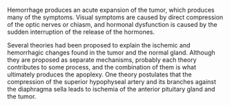 Hemorrhage produces an acute expansion of the tumor, which produces many of the symptoms. Visual symptoms are caused by direct compression of the optic nerves or chiasm, and hormonal dysfunction is caused by the sudden interruption of the release of the hormones.

Several theories had been proposed to explain the ischemic and hemorrhagic changes found in the tumor and the normal gland. Although they are proposed as separate mechanisms, probably each theory contributes to some process, and the combination of them is what ultimately produces the apoplexy. One theory postulates that the compression of the superior hypophyseal artery and its branches against the diaphragma sella leads to ischemia of the anterior pituitary gland and the tumor.